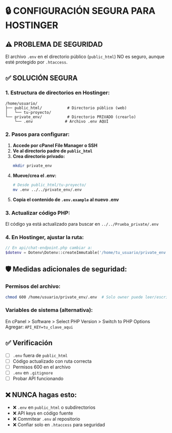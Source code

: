 # 🔒 CONFIGURACIÓN SEGURA PARA HOSTINGER

## ⚠️ PROBLEMA DE SEGURIDAD
El archivo `.env` en el directorio público (`public_html`) NO es seguro, aunque esté protegido por `.htaccess`.

## ✅ SOLUCIÓN SEGURA

### 1. Estructura de directorios en Hostinger:
```
/home/usuario/
├── public_html/           # Directorio público (web)
│   └── tu-proyecto/
└── private_env/           # Directorio PRIVADO (crearlo)
    └── .env              # Archivo .env AQUÍ
```

### 2. Pasos para configurar:

1. **Accede por cPanel File Manager o SSH**
2. **Ve al directorio padre de `public_html`**
3. **Crea directorio privado:**
   ```bash
   mkdir private_env
   ```
4. **Mueve/crea el .env:**
   ```bash
   # Desde public_html/tu-proyecto/
   mv .env ../../private_env/.env
   ```
5. **Copia el contenido de `.env.example` al nuevo .env**

### 3. Actualizar código PHP:
El código ya está actualizado para buscar en `../../Prueba_private/.env`

### 4. En Hostinger, ajustar la ruta:
```php
// En api/chat-endpoint.php cambiar a:
$dotenv = Dotenv\Dotenv::createImmutable('/home/tu_usuario/private_env');
```

## 🛡️ Medidas adicionales de seguridad:

### Permisos del archivo:
```bash
chmod 600 /home/usuario/private_env/.env  # Solo owner puede leer/escribir
```

### Variables de sistema (alternativa):
En cPanel > Software > Select PHP Version > Switch to PHP Options
Agregar: `API_KEY=tu_clave_aqui`

## ✅ Verificación
- [ ] `.env` fuera de `public_html`
- [ ] Código actualizado con ruta correcta
- [ ] Permisos 600 en el archivo
- [ ] `.env` en `.gitignore`
- [ ] Probar API funcionando

## ❌ NUNCA hagas esto:
- ❌ `.env` en `public_html` o subdirectorios
- ❌ API keys en código fuente
- ❌ Commitear `.env` al repositorio
- ❌ Confiar solo en `.htaccess` para seguridad
